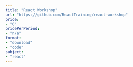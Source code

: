 ```yaml
---
title: "React Workshop"
url: "https://github.com/ReactTraining/react-workshop"
price: 
- "0"
pricePerPeriod: 
- "n/a"
format: 
- "download"
- "code"
subject: 
- "react"
---
```


